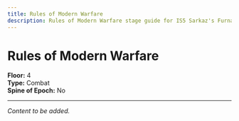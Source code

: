 ```yaml
---
title: Rules of Modern Warfare
description: Rules of Modern Warfare stage guide for IS5 Sarkaz's Furnaceside Fables
---
```


# Rules of Modern Warfare

**Floor:** 4  
**Type:** Combat  
**Spine of Epoch:** No  

---

*Content to be added.*
